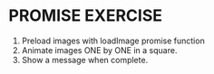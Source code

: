 # PROMISE EXERCISE

1. Preload images with loadImage promise function
2. Animate images ONE by ONE in a square.
3. Show a message when complete.